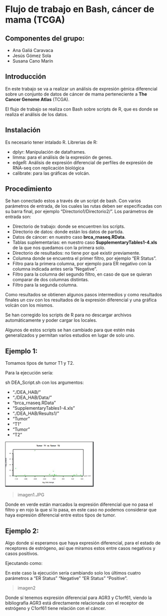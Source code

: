 # Flujo de trabajo en  Bash, cáncer de mama (TCGA)

## Componentes del grupo:
- Ana Galiá Caravaca
- Jesús Gómez Sola
- Susana Cano Marín

## Introducción

En este trabajo se va a realizar un análisis de expresión génica diferencial sobre un conjunto de datos de cáncer de mama perteneciente a **The Cancer Genome Atlas** (TCGA).


El flujo de trabajo se realiza con Bash sobre scripts de R, que es donde se realiza el análisis de los datos.

## Instalación

Es necesario tener intalado R.
Librerias de R:
- dplyr: Manipulación de dataframes.
- limma: para el análisis de la expresión de genes.
- edgeR: Análisis de expresión diferencial de perfiles de expresión de RNA-seq con replicación biológica
- calibrate: para las gráficas de volcán.

## Procedimiento

Se han conectado estos a través de un script de bash. Con varios parámetros de entrada, de los cuales las rutas deben ser especificadas con su barra final, por ejemplo “Directorio1/Directorio2/”. Los parámetros de entrada son:
- Directorio de trabajo: donde se encuentren los scripts.
- Directorio de datos: donde están los datos de partida.
- Datos de cáncer: en nuestro caso **brca_rnaseq.RData**.
- Tablas suplementarias: en nuestro caso **SupplementaryTables1-4.xls** de la que nos quedamos con la primera solo.
- Directorio de resultados: no tiene por qué existir previamente.
- Columna donde se encuentra el primer filtro, por ejemplo “ER Status”.
- Filtro para la primera columna, por ejemplo para ER negativo con la columna indicada antes sería “Negative”.
- Filtro para la columna del segundo filtro, en caso de que se quieran comparar de dos columnas distintas.
- Filtro para la segunda columna.

Como resultados se obtienen algunos pasos intermedios y como resultados finales un csv con los resultados de la expresión diferencial y una gráfica volcán con los mismos.

Se han corregido los scripts de R para no descargar archivos automáticamente y poder cargar los locales.

Algunos de estos scripts se han cambiado para que estén más generalizados y permitan varios estudios en lugar de solo uno.

## Ejemplo 1:
Tomamos tipos de tumor T1 y T2.

Para la ejecución sería:

sh DEA_Script.sh con los argumentos:

- “./DEA_HAB/”
- “./DEA_HAB/Data/”
- “brca_rnaseq.RData”
- “SupplementaryTables1-4.xls”
- “./DEA_HAB/Results1/”
- “Tumor”
- “T1”
- “Tumor”
- “T2”

![Alt text](https://github.com/AnaKGC/TareaHAB/blob/master/ejemplo1.JPG?raw=true "Ejemplo1")
> imagen1.JPG



Donde en verde están marcados la expresión diferencial que no pasa el filtro y en rojo la que sí lo pasa, en este caso no podemos considerar que haya expresión diferencial entre estos tipos de tumor.

## Ejemplo 2:

Algo donde si esperamos que haya expresión diferencial, para el estado de receptores de estrógeno, así que miramos estos entre casos negativos y casos positivos.

Ejecutando como:

En este caso la ejecución sería cambiando solo los últimos cuatro parámetros a “ER Status” “Negative” “ER Status” “Positive”.

>imagen2

Donde sí tenemos expresión diferencial para AGR3 y C1orf61, viendo la bibliografía AGR3 está directamente relacionada con el receptor de estrógeno y C1orf61 tiene relación con el cáncer.